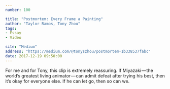```yaml
---
number: 100

title: "Postmortem: Every Frame a Painting"
author: "Taylor Ramos, Tony Zhou"
tags:
- Essay
- Video

site: "Medium"
address: "https://medium.com/@tonyszhou/postmortem-1b338537fabc"
date: 2017-12-19 09:50:00
---
```


For me and for Tony, this clip is extremely reassuring. If Miyazaki — the world’s greatest living animator — can admit defeat after trying his best, then it’s okay for everyone else. If he can let go, then so can we.
